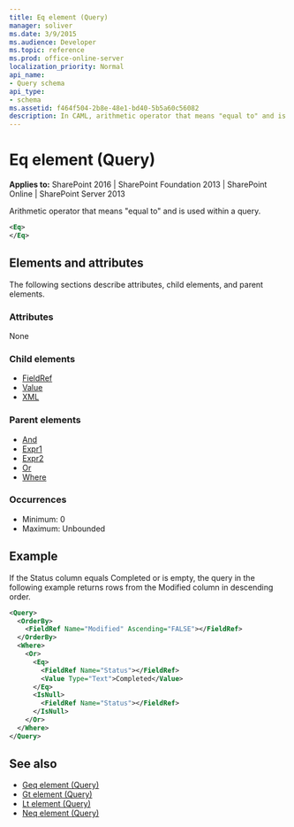 ```yaml
---
title: Eq element (Query)
manager: soliver
ms.date: 3/9/2015
ms.audience: Developer
ms.topic: reference
ms.prod: office-online-server
localization_priority: Normal
api_name:
- Query schema
api_type:
- schema
ms.assetid: f464f504-2b8e-48e1-bd40-5b5a60c56082
description: In CAML, arithmetic operator that means "equal to" and is used within a query. 
---
```


# Eq element (Query)

**Applies to:** SharePoint 2016 | SharePoint Foundation 2013 | SharePoint Online | SharePoint Server 2013
  
Arithmetic operator that means "equal to" and is used within a query. 
  
```XML
<Eq>
</Eq>
```

## Elements and attributes

The following sections describe attributes, child elements, and parent elements.

### Attributes

None
   
### Child elements

- [FieldRef](fieldref-element-query.md)
- [Value](value-element-query.md)
- [XML](xml-element.md)
   
### Parent elements

- [And](and-element-query.md)
- [Expr1](expr1-element-view.md)
- [Expr2](expr2-element-view.md)
- [Or](or-element-query.md)
- [Where](where-element-query.md)
   
### Occurrences

- Minimum: 0
- Maximum: Unbounded 
   
## Example

If the Status column equals Completed or is empty, the query in the following example returns rows from the Modified column in descending order.
  
```XML
<Query>
  <OrderBy>
    <FieldRef Name="Modified" Ascending="FALSE"></FieldRef>
  </OrderBy>
  <Where>
    <Or>
      <Eq>
        <FieldRef Name="Status"></FieldRef>
        <Value Type="Text">Completed</Value>
      </Eq>
      <IsNull>
        <FieldRef Name="Status"></FieldRef>
      </IsNull>
    </Or>
  </Where>
</Query>
```

## See also

- [Geq element (Query)](geq-element-query.md)  
- [Gt element (Query)](gt-element-query.md)  
- [Lt element (Query)](lt-element-query.md) 
- [Neq element (Query)](neq-element-query.md)


